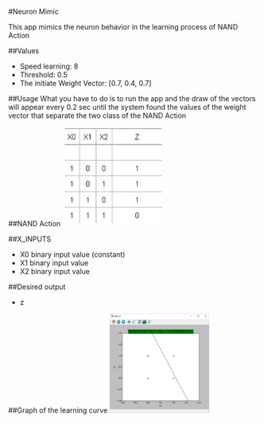 #Neuron Mimic


This app mimics the neuron behavior in the learning process of NAND Action

##Values
- Speed learning: 8
- Threshold: 0.5
- The initiate Weight Vector: [0.7, 0.4, 0.7]

##Usage
What you have to do is to run the app and the draw of the vectors will appear every 0.2 sec until the system found the values of the weight vector that separate the two class of the NAND Action 

##NAND Action
<img src="https://github.com/raphym/Machine-Learning-Course/blob/master/Simple-Perceptron/NAND_Action.jpg" width="200" height="200">


##X_INPUTS

- X0 binary input value (constant)
- X1 binary input value
- X2 binary input value

##Desired output 
- z
 
##Graph of the learning curve
<img src="https://github.com/raphym/Machine-Learning-Course/blob/master/Simple-Perceptron/printScreen.jpg" width="200" height="200">

